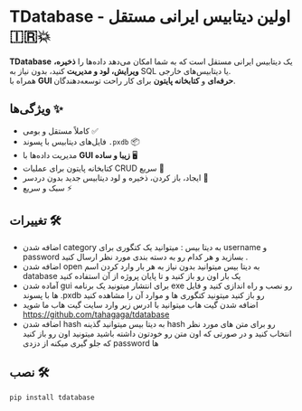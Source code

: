 # TDatabase - اولین دیتابیس ایرانی مستقل 🇮🇷💥

**TDatabase** یک دیتابیس ایرانی مستقل است که به شما امکان می‌دهد داده‌ها را **ذخیره، ویرایش، لود و مدیریت** کنید، بدون نیاز به SQL یا دیتابیس‌های خارجی.  
همراه با **GUI حرفه‌ای** و **کتابخانه پایتون** برای کار راحت توسعه‌دهندگان.

## ویژگی‌ها ✨
- کاملاً مستقل و بومی ✅
- فایل‌های دیتابیس با پسوند `.pxdb` 📦
- مدیریت داده‌ها با **GUI زیبا و ساده** 🖥️
- کتابخانه پایتون برای عملیات CRUD سریع 🐍
- ایجاد، باز کردن، ذخیره و لود دیتابیس جدید بدون دردسر 💾
- سبک و سریع ⚡

## تغییرات 🛠
- اضافه شدن category به دیتا بیس :
میتوانید یک کتگوری برای username و password بسازید و هر کدام رو به دسته بندی 
مورد نظر ارسال کنید . 
- اضافه شدن open به دیتا بیس
میتوانید بدون نیاز به هر بار وارد کردن اسم database یک بار اون رو باز کنید
و تا پایان پروژه از آن استفاده کنید
- آماده  شدن gui برای انتشار
میتونید یک برنامه exe رو نصب و راه اندازی کنید و فایل ها با پسوند .pxdb رو باز کنید
میتونید کتگوری ها و موارد آن را مشاهده کنید
- اضافه شدن گیت هاب 
میتوانید با ادرس زیر وارد سایت گیت هاب ما شوید 
https://github.com/tahagaga/tdatabase
- اضافه شدن hash به دیتا بیس
میتوانید گذینه hash رو برای متن های مورد نظر انتخاب کنید و در صورتی که اون متن رو 
خودتون داشته باشید میتونید اون رو باز کنید که جلو گیری میکنه از دزدی password ها

## نصب 🛠️
```bash
pip install tdatabase
